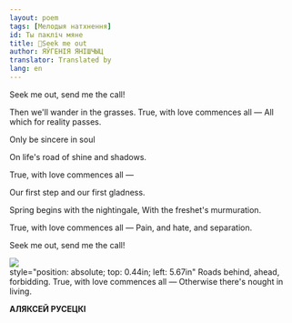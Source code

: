 ```yaml
---
layout: poem
tags: [Мелодыя натхнення]
id: Ты пакліч мяне 
title: 🚧Seek me out
author: ЯЎГЕНІЯ ЯНІШЧЫЦ
translator: Translated by 
lang: en
---
```



 
Seek me out, send me the call!

Then we'll wander in the grasses. True, with love commences all — All which for reality passes.

Only be sincere in soul

On life's road of shine and shadows.

True, with love commences all —

Our first step and our first gladness.

Spring begins with the nightingale, With the freshet's murmuration.

True, with love commences all — Pain, and hate, and separation.

Seek me out, send me the call!

![](2022-%D0%9C%D1%96%D0%BD%D1%81%D0%BA-%D0%BB%D1%83%D1%87%D0%BD%D0%B0%D1%81%D1%86%D1%8C-%D0%BC%D1%96%D0%BA%D0%BE%D0%BB%D0%B0-%D0%BC%D1%8F%D1%82%D0%BB%D1%96%D1%86%D0%BA%D1%96_html_24d7865e708c2567.jpg)  
style="position: absolute; top: 0.44in; left: 5.67in" Roads behind, ahead, forbidding. True, with love commences all — Otherwise there's nought in living.

**АЛЯКСЕЙ РУСЕЦКІ**
